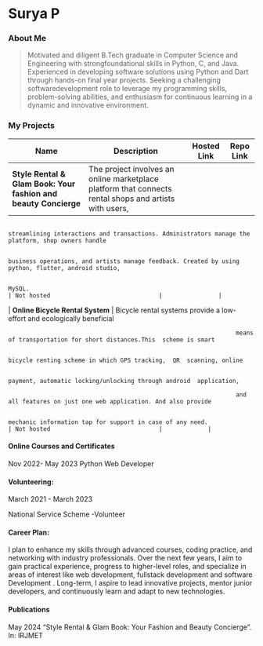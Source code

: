 # Surya P

### About Me

> Motivated and diligent B.Tech graduate in Computer Science and Engineering with strongfoundational skills in Python, C, and Java. Experienced in developing software solutions
using Python and Dart through hands-on final year projects. Seeking a challenging softwaredevelopment role to leverage my programming skills, problem-solving abilities, and enthusiasm
for continuous learning in a dynamic and innovative environment.


### My Projects

| Name                                                             | Description                                                                                          | Hosted Link                              | Repo Link                                                      |
|------------------------------------------------------------------|------------------------------------------------------------------------------------------------------|------------------------------------------|----------------------------------------------------------------|
| **Style Rental & Glam Book: Your fashion and beauty Concierge**  | The project involves an online marketplace platform that connects rental shops and artists with users,

                                                                     streamlining interactions and transactions. Administrators manage the platform, shop owners handle

                                                                     business operations, and artists manage feedback. Created by using python, flutter, android studio,

                                                                     MySQL.                                                                                               | Not hosted                               |                |
| **Online Bicycle Rental System**                                 | Bicycle rental systems provide a low-effort and ecologically beneficial

                                                                     means of transportation for short distances.This  scheme is smart

                                                                     bicycle renting scheme in which GPS tracking,  QR  scanning, online

                                                                     payment, automatic locking/unlocking through android  application,

                                                                     and all features on just one web application. And also provide

                                                                     mechanic information tap for support in case of any need.                                             | Not hosted                               |             |



#### Online Courses and Certificates
Nov 2022- May 2023
Python Web Developer


#### Volunteering:

March 2021 - March 2023

National Service Scheme -Volunteer


#### Career Plan:
I plan to enhance my skills through advanced courses, coding practice, and networking with industry professionals. Over the next few years, I aim to gain practical 
experience, progress to higher-level roles, and specialize in areas of interest like web development, fullstack development and software Development . Long-term, I 
aspire to lead innovative projects, mentor junior developers, and continuously learn and adapt to new technologies.



#### Publications
May 2024
“Style Rental & Glam Book: Your Fashion and Beauty Concierge”. In: IRJMET

